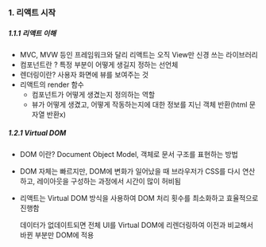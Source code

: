 ### 1. 리액트 시작

##### 1.1.1 리액트 이해

- MVC, MVW 등인 프레임워크와 달리 리액트는 오직 View만 신경 쓰는 라이브러리
- 컴포넌트란 ? 특정 부분이 어떻게 생길지 정하는 선언체
- 렌더링이란? 사용자 화면에 뷰를 보여주는 것
- 리액트의 render 함수 
  - 컴포넌트가 어떻게 생겼는지 정의하는 역할
  - 뷰가 어떻게 생겼고, 어떻게 작동하는지에 대한 정보를 지닌 객체 반환(html 문자열 반환x)



##### 1.2.1 Virtual DOM

- DOM 이란? Document Object Model, 객체로 문서 구조를 표현하는 방법

- DOM 자체는 빠르지만, DOM에 변화가 일어났을 때 브라우저가 CSS를 다시 연산하고, 레이아웃을 구성하는 과정에서 시간이 많이 허비됨

- 리액트는 Virtual DOM 방식을 사용하여 DOM 처리 횟수를 최소화하고 효율적으로 진행함

  데이터가 없데이트되면 전체 UI를 Virtual DOM에 리렌더링하여 이전과 비교해서 바뀐 부분만 DOM에 적용

